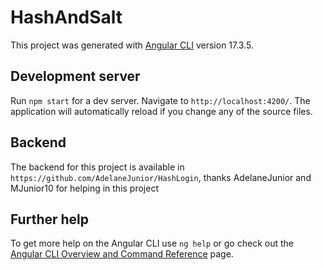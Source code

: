 # HashAndSalt

This project was generated with [Angular CLI](https://github.com/angular/angular-cli) version 17.3.5.

## Development server

Run `npm start` for a dev server. Navigate to `http://localhost:4200/`. The application will automatically reload if you change any of the source files.

## Backend

The backend for this project is available in `https://github.com/AdelaneJunior/HashLogin`, thanks AdelaneJunior and MJunior10 for helping in this project

## Further help

To get more help on the Angular CLI use `ng help` or go check out the [Angular CLI Overview and Command Reference](https://angular.io/cli) page.
